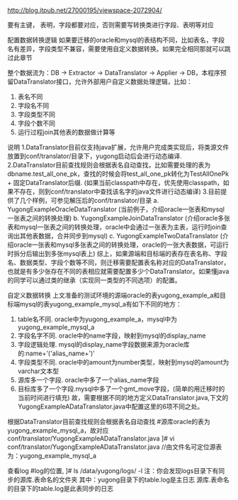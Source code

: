 http://blog.itpub.net/27000195/viewspace-2072904/

要有主键，
表明，字段都要对应，否则需要写转换类进行字段、表明等对应


配置数据转换逻辑
如果要迁移的oracle和mysql的表结构不同，比如表名，字段名有差异，字段类型不兼容，需要使用自定义数据转换。如果完全相同那就可以跳过此章节

整个数据流为：DB -> Extractor -> DataTranslator -> Applier -> DB，本程序预留DataTranslator接口，允许外部用户自定义数据处理逻辑，比如：
1.   表名不同
2.   字段名不同
3.   字段类型不同
4.   字段个数不同
5.   运行过程join其他表的数据做计算等



说明
1.DataTranslator目前仅支持java扩展，允许用户完成类实现后，将类源文件放置到conf/translator/目录下，yugong启动后会进行动态编译.
2.DataTranslator目前查找规则会根据表名自动查找，比如需要处理的表为dbname.test_all_one_pk，查找的时候会将test_all_one_pk转化为TestAllOnePk + 固定DataTranslator后缀. (如果当前classpath中存在，优先使用classpath，如果不存在，则到conf/translator中查找该名字的java文件进行动态编译)
3.目前提供了几个样例，可参见解压后的conf/translator/目录
a. YugongExampleOracleDataTranslator  (当前例子，介绍oracle一张表和mysql一张表之间的转换处理)
b. YugongExampleJoinDataTranslator  (介绍oracle多张表和mysql一张表之间的转换处理，oracle中会通过一张表为主表，运行时join查询出其他表数据，合并同步到mysql)
c. YugongExampleTwoDataTranslator (介绍oracle一张表和mysql多张表之间的转换处理，oracle的一张大表数据，可运行时拆分后输出到多张mysql表上)
综上，如果源端和目标端的表存在表名称、字段名、数据类型、字段个数等不同，则迁移需要配置表名称对应的DataTranslator，也就是有多少张存在不同的表相应就需要配置多少个DataTranslator。如果懂java的同学可以通过类的继承（实现同一类型的不同选项）的配置。


自定义数据转换
上文准备的测试环境的源端oracle的表yugong_example_a和目标端mysql的表yugong_example_mysql_a有如下不同的地方：
1. table名不同. oracle中为yugong_example_a，mysql中为yugong_example_mysql_a
2. 字段名字不同. oracle中的name字段，映射到mysql的display_name
3. 字段逻辑处理. mysql的display_name字段数据来源为oracle库的:name+'('alias_name+')'
4. 字段类型不同. oracle中的amount为number类型，映射到mysql的amount为varchar文本型
5. 源库多一个字段. oracle中多了一个alias_name字段
6. 目标库多了一个字段.mysql中多了一个gmt_move字段，(简单的用迁移时的当前时间进行填充)
故，需要根据不同的地方定义DataTranslator.java,下文的YugongExampleADataTranslator.java中配置这里的6项不同之处。


根据DataTranslator目前查找规则会根据表名自动查找
#源库oracle的表为yugong_example_mysql_a，故对应conf/translator/YugongExampleADataTranslator.java
]# vi conf/translator/YugongExampleADataTranslator.java 
//由文件名可定位源表为：yugong_example_mysql_a


查看log
#log的位置,
]# ls /data/yugong/logs/ -l
注：你会发现logs目录下有同步的源库.表命名的文件夹
其中：yugong目录下的table.log是主日志
      源库.表命名的目录下的table.log是此表同步的日志

